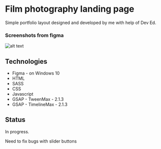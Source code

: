 # Film photography landing page
 Simple portfolio layout designed and developed by me with help of Dev Ed.

### Screenshots from figma
![alt text](https://github.com/mdikhtiaruk/cssPhotoPage/blob/main/images/Figma.png)

## Technologies
+ Figma - on Windows 10
+ HTML
+ SASS
+ CSS
+ Javascript
+ GSAP - TweenMax - 2.1.3
+ GSAP - TimelineMax - 2.1.3

## Status
In progress.

Need to fix bugs with slider buttons
